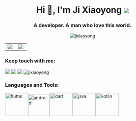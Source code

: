 ### <h1 align="center">Hi 👋, I'm Ji Xiaoyong <img src="https://img.shields.io/github/followers/jixiaoyong?style=social" /></h1>
<h3 align="center">A developer. A man who love this world.</h3>
<p align="center"> <img src="http://github-readme-streak-stats.herokuapp.com?user=jixiaoyong&hide_border=true&date_format=%5BY.%5Dn.j" alt="jixiaoyong" /></p>


<table width="100%"  border="0" cellpadding="0" cellspacing="0" frame="void" rules="none" style="border-collapse:collapse;" bordercolor="#000000">
  <tr>
    <td align="center">
        <img align="left" src="https://github-readme-stats.vercel.app/api?username=jixiaoyong&show_icons=true&theme=default&hide=issues,contribs" />
    </td>
    <td align="center">
                <img align="left" src="https://github-readme-stats.vercel.app/api/top-langs/?username=jixiaoyong&hide=javascript,html,css,python&layout=compact" />
    </td>
  </tr>
</table>


<h3 align="left">Keep touch with me:</h3>
<p align="left">
<a href="mailto:jixiaoyong1995@gmail.com" target="_blank" rel="noopener noreferrer"><img src="https://img.shields.io/badge/gamil-jixiaoyong1995-31aa52?logo=Gmail" /></a> 
<a href="https://xiaoyong.ml/" target="_blank" rel="noopener noreferrer"><img src="https://badgen.net/badge/%F0%9F%8C%90/xiaoyong.ml/cyan" /></a> 
<a href="https://leetcode.com/jixiaoyong/" target="_blank" rel="noopener noreferrer"><img src="https://img.shields.io/badge/LeetCode-jixiaoyong-ffa725?logo=LeetCode" /></a> 
<img src="https://komarev.com/ghpvc/?username=jixiaoyong&label=Profile%20views&color=0e75b6&style=flat" alt="jixiaoyong" />
</p>

<h3 align="left">Languages and Tools:</h3><p align="left"> 
  
<p><img src="https://s3.bmp.ovh/imgs/2022/04/23/145404445e75d358.webp" alt="flutter" width="auto" height="75"/><img src="https://s3.bmp.ovh/imgs/2022/04/23/97ce58509314acd3.webp" alt="android" width="auto" height="70"/><img src="https://s3.bmp.ovh/imgs/2022/04/23/d26f3568e7f51be1.webp" alt="dart" width="auto" height="75"/><img src="https://s3.bmp.ovh/imgs/2022/04/23/00f2c6fdf1695763.webp" alt="java" width="auto" height="75"/><img src="https://s3.bmp.ovh/imgs/2022/04/23/5f6b77b74970f139.webp" alt="kotlin" width="auto" height="75"/></p>



 


